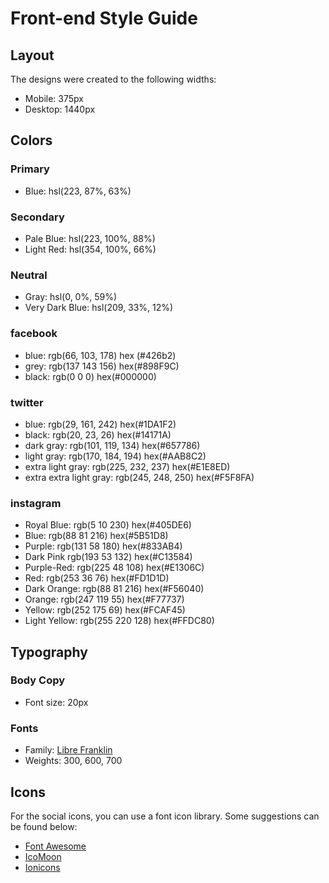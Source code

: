 # Front-end Style Guide

## Layout

The designs were created to the following widths:

- Mobile: 375px
- Desktop: 1440px

## Colors

### Primary

- Blue: hsl(223, 87%, 63%)

### Secondary

- Pale Blue: hsl(223, 100%, 88%)
- Light Red: hsl(354, 100%, 66%)

### Neutral

- Gray: hsl(0, 0%, 59%)
- Very Dark Blue: hsl(209, 33%, 12%)

### facebook

- blue: rgb(66, 103, 178) hex (#426b2)
- grey: rgb(137 143 156) hex(#898F9C)
- black: rgb(0 0 0) hex(#000000)

### twitter

- blue: rgb(29, 161, 242) hex(#1DA1F2)
- black: rgb(20, 23, 26) hex(#14171A)
- dark gray: rgb(101, 119, 134) hex(#657786)
- light gray: rgb(170, 184, 194) hex(#AAB8C2)
- extra light gray: rgb(225, 232, 237) hex(#E1E8ED)
- extra extra light gray: rgb(245, 248, 250) hex(#F5F8FA)

### instagram

- Royal Blue: rgb(5 10 230) hex(#405DE6)
- Blue: rgb(88 81 216) hex(#5B51D8)
- Purple: rgb(131 58 180) hex(#833AB4)
- Dark Pink rgb(193 53 132) hex(#C13584)
- Purple-Red: rgb(225 48 108) hex(#E1306C)
- Red: rgb(253 36 76) hex(#FD1D1D)
- Dark Orange: rgb(88 81 216) hex(#F56040)
- Orange: rgb(247 119 55) hex(#F77737)
- Yellow: rgb(252 175 69) hex(#FCAF45)
- Light Yellow: rgb(255 220 128) hex(#FFDC80)

## Typography

### Body Copy

- Font size: 20px

### Fonts

- Family: [Libre Franklin](https://fonts.google.com/specimen/Libre+Franklin)
- Weights: 300, 600, 700

## Icons

For the social icons, you can use a font icon library. Some suggestions can be found below:

- [Font Awesome](https://fontawesome.com)
- [IcoMoon](https://icomoon.io)
- [Ionicons](https://ionicons.com)
